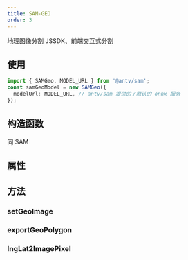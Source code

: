 ```yaml
---
title: SAM-GEO
order: 3
---
```


地理图像分割 JSSDK、前端交互式分割

## 使用

```ts pure
import { SAMGeo, MODEL_URL } from '@antv/sam';
const samGeoModel = new SAMGeo({
  modelUrl: MODEL_URL, // antv/sam 提供的了默认的 onnx 服务
});
```

## 构造函数

同 SAM

## 属性

## 方法

### setGeoImage

### exportGeoPolygon

### lngLat2ImagePixel
